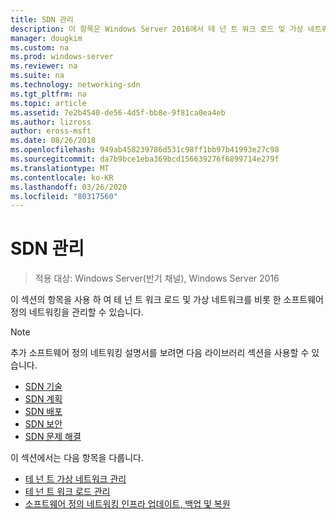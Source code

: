 ```yaml
---
title: SDN 관리
description: 이 항목은 Windows Server 2016에서 테 넌 트 워크 로드 및 가상 네트워크를 관리 하는 방법에 대 한 소프트웨어 정의 네트워킹 가이드의 일부입니다.
manager: dougkim
ms.custom: na
ms.prod: windows-server
ms.reviewer: na
ms.suite: na
ms.technology: networking-sdn
ms.tgt_pltfrm: na
ms.topic: article
ms.assetid: 7e2b4540-de56-4d5f-bb8e-9f81ca0ea4eb
ms.author: lizross
author: eross-msft
ms.date: 08/26/2018
ms.openlocfilehash: 949ab458239786d531c98ff1bb97b41993e27c98
ms.sourcegitcommit: da7b9bce1eba369bcd156639276f6899714e279f
ms.translationtype: MT
ms.contentlocale: ko-KR
ms.lasthandoff: 03/26/2020
ms.locfileid: "80317560"
---
```

# <a name="manage-sdn"></a>SDN 관리

>적용 대상: Windows Server(반기 채널), Windows Server 2016

이 섹션의 항목을 사용 하 여 테 넌 트 워크 로드 및 가상 네트워크를 비롯 한 소프트웨어 정의 네트워킹을 관리할 수 있습니다.  
  
>[!NOTE]  
>추가 소프트웨어 정의 네트워킹 설명서를 보려면 다음 라이브러리 섹션을 사용할 수 있습니다.  
>- [SDN 기술](../technologies/Software-Defined-Networking-Technologies.md)  
>- [SDN 계획](../plan/plan-a-software-defined-network-infrastructure.md)  
>- [SDN 배포](../deploy/Deploy-Software-Defined-Networking.md)
>- [SDN 보안](../security/sdn-security-top.md)
>- [SDN 문제 해결](../troubleshoot/Troubleshoot-Software-Defined-Networking.md)  

이 섹션에서는 다음 항목을 다룹니다.  
  
- [테 넌 트 가상 네트워크 관리](Manage-Tenant-Virtual-Networks.md)
- [테 넌 트 워크 로드 관리](Manage-Tenant-Workloads.md)
- [소프트웨어 정의 네트워킹 인프라 업데이트, 백업 및 복원](Update-Backup-Restore.md)

